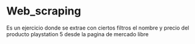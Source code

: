 # Web_scraping
Es un ejercicio donde se extrae con ciertos filtros el nombre y precio del producto playstation 5 desde la pagina de mercado libre
